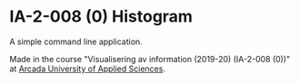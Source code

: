 # IA-2-008 (0) Histogram

A simple command line application.

Made in the course "Visualisering av information (2019-20) (IA-2-008 (0))" at [Arcada University of Applied Sciences](https://www.arcada.fi/en).
